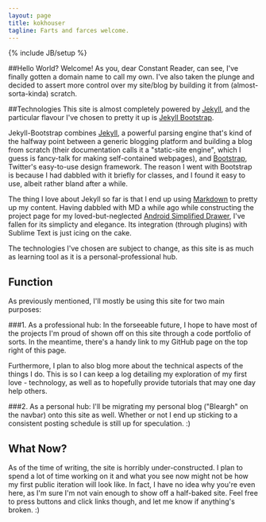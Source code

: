 ```yaml
---
layout: page
title: kokhouser
tagline: Farts and farces welcome.
---
```

{% include JB/setup %}

##Hello World?
Welcome! As you, dear Constant Reader, can see, I've finally gotten a domain name to call my own. I've also taken the plunge and decided to assert more control over my site/blog by building it from (almost-sorta-kinda) scratch.

##Technologies
This site is almost completely powered by [Jekyll](http://jekyllrb.com/), and the particular flavour I've chosen to pretty it up is [Jekyll Bootstrap](http://jekyllbootstrap.com).

Jekyll-Bootstrap combines [Jekyll](http://jekyllrb.com/), a powerful parsing engine that's kind of the halfway point between a generic blogging platform and building a blog from scratch (their documentation calls it a "static-site engine", which I guess is fancy-talk for making self-contained webpages), and [Bootstrap](http://getbootstrap.com/), Twitter's easy-to-use design framework. The reason I went with Bootstrap is because I had dabbled with it briefly for classes, and I found it easy to use, albeit rather bland after a while.

The thing I love about Jekyll so far is that I end up using [Markdown](http://en.wikipedia.org/wiki/Markdown) to pretty up my content. Having dabbled with MD a while ago while constructing the project page for my loved-but-neglected [Android Simplified Drawer](http://obsessivecompulsivemisnomer.com/AndroidSimplifiedDrawer/), I've fallen for its simplicty and elegance. Its integration (through plugins) with Sublime Text is just icing on the cake.

The technologies I've chosen are subject to change, as this site is as much as learning tool as it is a personal-professional hub.

## Function
As previously mentioned, I'll mostly be using this site for two main purposes:

###1. As a professional hub:
In the forseeable future, I hope to have most of the projects I'm proud of shown off on this site through a code portfolio of sorts. In the meantime, there's a handy link to my GitHub page on the top right of this page.

Furthermore, I plan to also blog more about the technical aspects of the things I do. This is so I can keep a log detailing my exploration of my first love - technology, as well as to hopefully provide tutorials that may one day help others.

###2. As a personal hub:
I'll be migrating my personal blog ("Bleargh" on the navbar) onto this site as well. Whether or not I end up sticking to a consistent posting schedule is still up for speculation. :)

    
## What Now?
As of the time of writing, the site is horribly under-constructed. I plan to spend a lot of time working on it and what you see now might not be how my first public iteration will look like. In fact, I have no idea why you're even here, as I'm sure I'm not vain enough to show off a half-baked site. Feel free to press buttons and click links though, and let me know if anything's broken. :)



